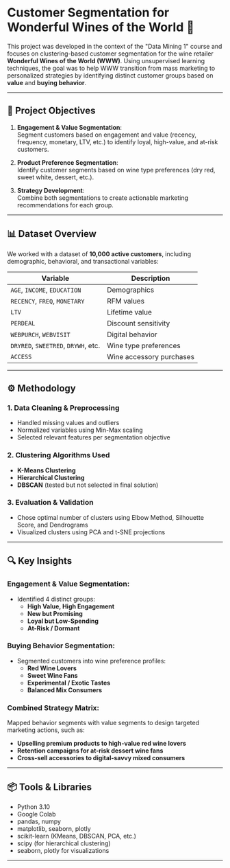 # Customer Segmentation for Wonderful Wines of the World 🍷

This project was developed in the context of the "Data Mining 1" course and focuses on clustering-based customer segmentation for the wine retailer **Wonderful Wines of the World (WWW)**. Using unsupervised learning techniques, the goal was to help WWW transition from mass marketing to personalized strategies by identifying distinct customer groups based on **value** and **buying behavior**.

---

## 🧠 Project Objectives

1. **Engagement & Value Segmentation**:  
   Segment customers based on engagement and value (recency, frequency, monetary, LTV, etc.) to identify loyal, high-value, and at-risk customers.

2. **Product Preference Segmentation**:  
   Identify customer segments based on wine type preferences (dry red, sweet white, dessert, etc.).

3. **Strategy Development**:  
   Combine both segmentations to create actionable marketing recommendations for each group.

---

## 📊 Dataset Overview

We worked with a dataset of **10,000 active customers**, including demographic, behavioral, and transactional variables:

| Variable | Description |
|----------|-------------|
| `AGE`, `INCOME`, `EDUCATION` | Demographics |
| `RECENCY`, `FREQ`, `MONETARY` | RFM values |
| `LTV` | Lifetime value |
| `PERDEAL` | Discount sensitivity |
| `WEBPURCH`, `WEBVISIT` | Digital behavior |
| `DRYRED`, `SWEETRED`, `DRYWH`, etc. | Wine type preferences |
| `ACCESS` | Wine accessory purchases |

---

## ⚙️ Methodology

### 1. Data Cleaning & Preprocessing
- Handled missing values and outliers
- Normalized variables using Min-Max scaling
- Selected relevant features per segmentation objective

### 2. Clustering Algorithms Used
- **K-Means Clustering**
- **Hierarchical Clustering**
- **DBSCAN** (tested but not selected in final solution)

### 3. Evaluation & Validation
- Chose optimal number of clusters using Elbow Method, Silhouette Score, and Dendrograms
- Visualized clusters using PCA and t-SNE projections

---

## 🔍 Key Insights

### Engagement & Value Segmentation:
- Identified 4 distinct groups:  
  - **High Value, High Engagement**
  - **New but Promising**
  - **Loyal but Low-Spending**
  - **At-Risk / Dormant**

### Buying Behavior Segmentation:
- Segmented customers into wine preference profiles:  
  - **Red Wine Lovers**  
  - **Sweet Wine Fans**  
  - **Experimental / Exotic Tastes**  
  - **Balanced Mix Consumers**

### Combined Strategy Matrix:
Mapped behavior segments with value segments to design targeted marketing actions, such as:
- **Upselling premium products to high-value red wine lovers**
- **Retention campaigns for at-risk dessert wine fans**
- **Cross-sell accessories to digital-savvy mixed consumers**

---

## 📦 Tools & Libraries

- Python 3.10
- Google Colab
- pandas, numpy
- matplotlib, seaborn, plotly
- scikit-learn (KMeans, DBSCAN, PCA, etc.)
- scipy (for hierarchical clustering)
- seaborn, plotly for visualizations

---
